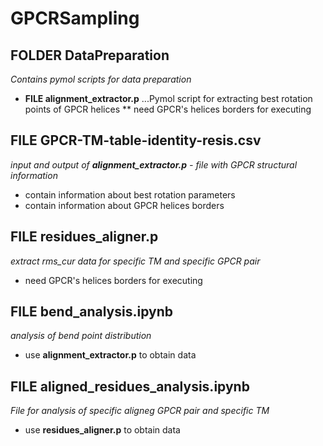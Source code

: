 # GPCRSampling
## FOLDER DataPreparation
*Contains pymol scripts for data preparation*
* **FILE alignment_extractor.p**
...Pymol script for extracting best rotation points of GPCR helices
** need GPCR's helices borders for executing
## FILE GPCR-TM-table-identity-resis.csv
*input and output of **alignment_extractor.p** - file with GPCR structural information*
* contain information about best rotation parameters
* contain information about GPCR helices borders
## FILE residues_aligner.p
*extract rms_cur data for specific TM and specific GPCR pair*
* need GPCR's helices borders for executing
## FILE bend_analysis.ipynb
*analysis of bend point distribution*
* use **alignment_extractor.p** to obtain data
## FILE aligned_residues_analysis.ipynb
*File for analysis of specific aligneg GPCR pair and specific TM*
* use **residues_aligner.p** to obtain data


